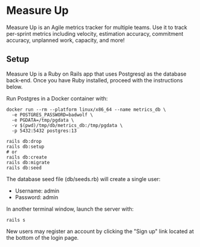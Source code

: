 Measure Up
=============
Measure Up is an Agile metrics tracker for multiple teams. Use it to track per-sprint metrics including velocity, estimation accuracy, commitment accuracy, unplanned work, capacity, and more!

## Setup

Measure Up is a Ruby on Rails app that uses Postgresql as the database back-end. Once you have Ruby installed, proceed with the instructions below.

Run Postgres in a Docker container with:

```
docker run --rm --platform linux/x86_64 --name metrics_db \
  -e POSTGRES_PASSWORD=badwolf \
  -e PGDATA=/tmp/pgdata \
  -v $(pwd)/tmp/db/metrics_db:/tmp/pgdata \
  -p 5432:5432 postgres:13

rails db:drop
rails db:setup
# or
rails db:create
rails db:migrate
rails db:seed
```

The database seed file (db/seeds.rb) will create a single user:

- Username: admin
- Password: admin

In another terminal window, launch the server with:

```
rails s
```

New users may register an account by clicking the "Sign up" link located at the bottom of the login page.
